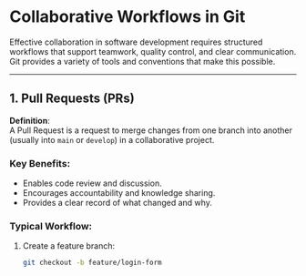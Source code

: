 # Collaborative Workflows in Git

Effective collaboration in software development requires structured workflows that support teamwork, quality control, and clear communication. Git provides a variety of tools and conventions that make this possible.

---

## 1. Pull Requests (PRs)

**Definition**:  
A Pull Request is a request to merge changes from one branch into another (usually into `main` or `develop`) in a collaborative project.

### Key Benefits:
- Enables code review and discussion.
- Encourages accountability and knowledge sharing.
- Provides a clear record of what changed and why.

### Typical Workflow:
1. Create a feature branch:
   ```bash
   git checkout -b feature/login-form

